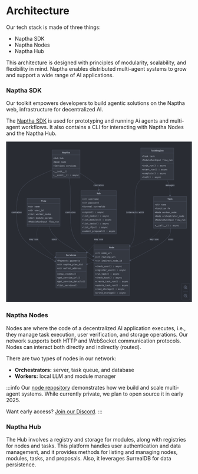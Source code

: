 # Architecture

Our tech stack is made of three things:

* Naptha SDK
* Naptha Nodes
* Naptha Hub

This architecture is designed with principles of modularity, scalability, and flexibility in mind. Naptha enables distributed multi-agent systems to grow and support a wide range of AI applications.

### Naptha SDK

Our toolkit empowers developers to build agentic solutions on the Naptha web, infrastructure for decentralized AI.

The [Naptha SDK](https://github.com/NapthaAI/naptha-sdk) is used for prototyping and running Ai agents and multi-agent workflows. It also contains a CLI for interacting with Naptha Nodes and the Naptha Hub.

![](/img/naptha-sdk-diagram.png)

### Naptha Nodes

Nodes are where the code of a decentralized AI application executes, i.e., they manage task execution, user verification, and storage operations. Our network supports both HTTP and WebSocket communication protocols. Nodes can interact both directly and indirectly (routed).

There are two types of nodes in our network:

* **Orchestrators:** server, task queue, and database
* **Workers:** local LLM and module manager


:::info
Our [node repository](https://github.com/NapthaAI/node) demonstrates how we build and scale multi-agent systems. While currently private, we plan to open source it in early 2025.

Want early access? [Join our Discord](https://naptha.ai/naptha-community).
:::

### Naptha Hub

The Hub involves a registry and storage for modules, along with registries for nodes and tasks. This platform handles user authentication and data management, and it provides methods for listing and managing nodes, modules, tasks, and proposals. Also, it leverages SurrealDB for data persistence.
